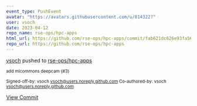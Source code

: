 ```yaml
---
event_type: PushEvent
avatar: "https://avatars.githubusercontent.com/u/814322?"
user: vsoch
date: 2023-04-12
repo_name: rse-ops/hpc-apps
html_url: https://github.com/rse-ops/hpc-apps/commit/fab621dc626e93fa564211532b15f4298676f21a
repo_url: https://github.com/rse-ops/hpc-apps
---
```


<a href='https://github.com/vsoch' target='_blank'>vsoch</a> pushed to <a href='https://github.com/rse-ops/hpc-apps' target='_blank'>rse-ops/hpc-apps</a>

<small>add mlcommons deepcam (#3)

Signed-off-by: vsoch <vsoch@users.noreply.github.com>
Co-authored-by: vsoch <vsoch@users.noreply.github.com></small>

<a href='https://github.com/rse-ops/hpc-apps/commit/fab621dc626e93fa564211532b15f4298676f21a' target='_blank'>View Commit</a>
